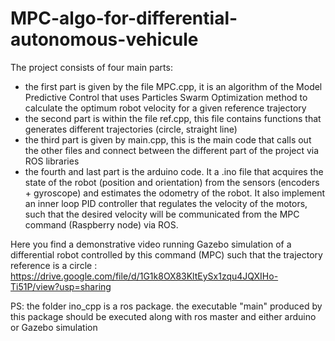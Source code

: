 # MPC-algo-for-differential-autonomous-vehicule
The project consists of four main parts:
- the first part is given by the file MPC.cpp, it is an algorithm of the Model Predictive Control that uses Particles Swarm Optimization method to calculate the optimum robot velocity for a given reference trajectory
- the second part is within the file ref.cpp, this file contains functions that generates different trajectories (circle, straight line)
- the third part is given by main.cpp, this is the main code that calls out the other files and connect between the different part of the project via ROS libraries
- the fourth and last part is the arduino code. It a .ino file that acquires the state of the robot (position and orientation) from the sensors (encoders + gyroscope) and estimates the odometry of the robot. It also implement an inner loop PID controller that regulates the velocity of the motors, such that the desired velocity will be communicated from the MPC command (Raspberry node)  via ROS.

Here you find a demonstrative video running Gazebo simulation of a differential robot controlled by this command (MPC) such that the trajectory reference is a circle :
https://drive.google.com/file/d/1G1k8OX83KltEySx1zqu4JQXIHo-Ti51P/view?usp=sharing

PS: the folder ino_cpp is a ros package. the executable "main" produced by this package should be executed along with ros master and either arduino or Gazebo simulation 
